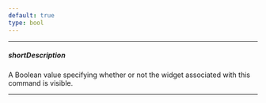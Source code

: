 ```yaml
---
default: true
type: bool
---
```

---
##### shortDescription
A Boolean value specifying whether or not the widget associated with this command is visible.

---
